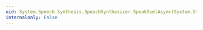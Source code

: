 ```yaml
---
uid: System.Speech.Synthesis.SpeechSynthesizer.SpeakSsmlAsync(System.String)
internalonly: False
---
```

